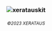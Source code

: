   <h3 align="middle">

![xeratauskit](https://user-images.githubusercontent.com/121004819/223860231-baa2cdf9-e137-45a9-bade-801159d9491f.gif)

 
   
  <h6 align="middle">


<sub>©2023 XERATAUS</sub>
